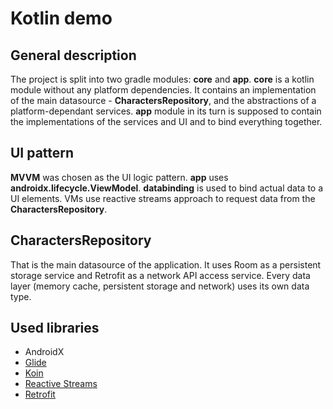 # Kotlin demo

## General description

The project is split into two gradle modules: **core** and **app**.
**core** is a kotlin module without any platform dependencies.
It contains an implementation of the main datasource - **CharactersRepository**,
and the abstractions of a platform-dependant services.
**app** module in its turn is supposed to contain the implementations of the services and UI and to bind everything together.

## UI pattern

**MVVM** was chosen as the UI logic pattern. **app** uses **androidx.lifecycle.ViewModel**.
**databinding** is used to bind actual data to a UI elements.
VMs use reactive streams approach to request data from the **CharactersRepository**.

## CharactersRepository

That is the main datasource of the application. It uses Room as a persistent storage service and Retrofit as a network API access service.
Every data layer (memory cache, persistent storage and network) uses its own data type.

## Used libraries

- AndroidX
- [Glide](https://github.com/bumptech/glide)
- [Koin](https://insert-koin.io/)
- [Reactive Streams](http://www.reactive-streams.org/)
- [Retrofit](https://github.com/square/retrofit)